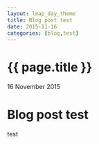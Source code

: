 ```yaml
---
layout: leap_day_theme
title: Blog post test
date: 2015-11-16
categories: [blog,test]
---
```


{{ page.title }}
================

<p class="meta">16 November 2015</p>

# Blog post test

test
